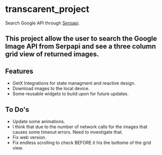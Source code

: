 # transcarent_project

Search Google API through [Serpapi](https://serpapi.com/).

## This project allow the user to search the Google Image API from Serpapi and see a three column grid view of returned images.

## Features

- GetX Integrations for state managment and reactive design.
- Download images to the local device.
- Some reusable widgets to build upon for future updates.

## To Do's

- Update some animations.
- I think that due to the number of network calls for the images that causes some timeout errors. Need to investigate that.
- Fix web version.
- Fix endless scrolling to check BEFORE it his the bottome of the grid view.
